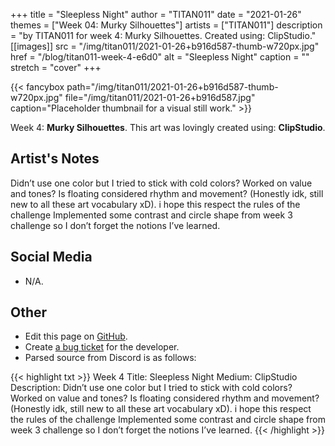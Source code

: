 +++
title =       "Sleepless Night"
author =      "TITAN011"
date =        "2021-01-26"
themes =      ["Week 04: Murky Silhouettes"]
artists =     ["TITAN011"]
description = "by TITAN011 for week 4: Murky Silhouettes. Created using: ClipStudio."
[[images]]
      src = "/img/titan011/2021-01-26+b916d587-thumb-w720px.jpg"
      href = "/blog/titan011-week-4-e6d0"
      alt = "Sleepless Night"
      caption = ""
      stretch = "cover"
+++

{{< fancybox path="/img/titan011/2021-01-26+b916d587-thumb-w720px.jpg" file="/img/titan011/2021-01-26+b916d587.jpg" caption="Placeholder thumbnail for a visual still work." >}}


Week 4: **Murky Silhouettes**. This art was lovingly created using: **ClipStudio**.

## Artist's Notes

Didn’t use one color but I tried to stick with cold colors? Worked on value and tones? Is floating considered rhythm and movement? (Honestly idk, still new to all these art vocabulary xD). i hope this respect the rules of the challenge   Implemented some contrast and circle shape from week 3 challenge so I don’t forget the notions I’ve learned.

## Social Media

- N/A.

## Other

- Edit this page on [GitHub](https://github.com/teaminkling/web-refresh/edit/main/content/blog/titan011-week-4-e6d0.md).
- Create [a bug ticket](https://github.com/teaminkling/web-refresh/issues/new?assignees=&labels=bug&template=problem-report.md&title=) for the developer.
- Parsed source from Discord is as follows:

{{< highlight txt >}}
Week 4
Title: Sleepless Night
Medium: ClipStudio
Description: Didn’t use one color but I tried to stick with cold colors? Worked on value and tones? Is floating considered rhythm and movement? (Honestly idk, still new to all these art vocabulary xD). i hope this respect the rules of the challenge   Implemented some contrast and circle shape from week 3 challenge so I don’t forget the notions I’ve learned.
{{< /highlight >}}